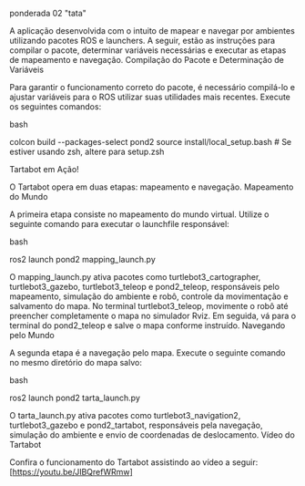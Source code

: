 ponderada 02 "tata"

A aplicação desenvolvida com o intuito de  mapear e navegar por ambientes utilizando pacotes ROS e launchers. A seguir, estão as instruções para compilar o pacote, determinar variáveis necessárias e executar as etapas de mapeamento e navegação.
Compilação do Pacote e Determinação de Variáveis

Para garantir o funcionamento correto do pacote, é necessário compilá-lo e ajustar variáveis para o ROS utilizar suas utilidades mais recentes. Execute os seguintes comandos:

bash

colcon build --packages-select pond2
source install/local_setup.bash  # Se estiver usando zsh, altere para setup.zsh

Tartabot em Ação!

O Tartabot opera em duas etapas: mapeamento e navegação.
Mapeamento do Mundo

A primeira etapa consiste no mapeamento do mundo virtual. Utilize o seguinte comando para executar o launchfile responsável:

bash

ros2 launch pond2 mapping_launch.py

O mapping_launch.py ativa pacotes como turtlebot3_cartographer, turtlebot3_gazebo, turtlebot3_teleop e pond2_teleop, responsáveis pelo mapeamento, simulação do ambiente e robô, controle da movimentação e salvamento do mapa. No terminal turtlebot3_teleop, movimente o robô até preencher completamente o mapa no simulador Rviz. Em seguida, vá para o terminal do pond2_teleop e salve o mapa conforme instruído.
Navegando pelo Mundo

A segunda etapa é a navegação pelo mapa. Execute o seguinte comando no mesmo diretório do mapa salvo:

bash

ros2 launch pond2 tarta_launch.py

O tarta_launch.py ativa pacotes como turtlebot3_navigation2, turtlebot3_gazebo e pond2_tartabot, responsáveis pela navegação, simulação do ambiente e envio de coordenadas de deslocamento.
Vídeo do Tartabot

Confira o funcionamento do Tartabot assistindo ao vídeo a seguir: [https://youtu.be/JIBQrefWRmw]
